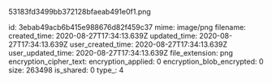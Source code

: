 53183fd3499bb372128bfaeab491e0f1.png

id: 3ebab49acb6b415e988676d82f459c37
mime: image/png
filename: 
created_time: 2020-08-27T17:34:13.639Z
updated_time: 2020-08-27T17:34:13.639Z
user_created_time: 2020-08-27T17:34:13.639Z
user_updated_time: 2020-08-27T17:34:13.639Z
file_extension: png
encryption_cipher_text: 
encryption_applied: 0
encryption_blob_encrypted: 0
size: 263498
is_shared: 0
type_: 4